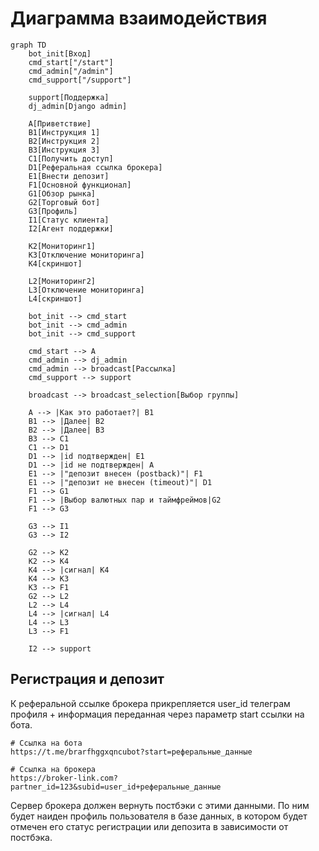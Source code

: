 # Диаграмма взаимодействия

```mermaid
graph TD
    bot_init[Вход]
    cmd_start["/start"]
    cmd_admin["/admin"]
    cmd_support["/support"]

    support[Поддержка]
    dj_admin[Django admin]
   
    A[Приветствие]
    B1[Инструкция 1]
    B2[Инструкция 2]
    B3[Инструкция 3]
    C1[Получить доступ]
    D1[Реферальная ссылка брокера]
    E1[Внести депозит]
    F1[Основной функционал]
    G1[Обзор рынка]
    G2[Торговый бот]
    G3[Профиль]
    I1[Статус клиента]
    I2[Агент поддержки]

    K2[Мониторинг1]
    K3[Отключение мониторинга]
    K4[скриншот]

    L2[Мониторинг2]
    L3[Отключение мониторинга]
    L4[скриншот]

    bot_init --> cmd_start
    bot_init --> cmd_admin
    bot_init --> cmd_support

    cmd_start --> A
    cmd_admin --> dj_admin
    cmd_admin --> broadcast[Рассылка]
    cmd_support --> support 

    broadcast --> broadcast_selection[Выбор группы]
    
    A --> |Как это работает?| B1
    B1 --> |Далее| B2
    B2 --> |Далее| B3
    B3 --> C1
    C1 --> D1
    D1 --> |id подтвержден| E1
    D1 --> |id не подтвержден| A
    E1 --> |"депозит внесен (postback)"| F1
    E1 --> |"депозит не внесен (timeout)"| D1
    F1 --> G1
    F1 --> |Выбор валютных пар и таймфреймов|G2
    F1 --> G3

    G3 --> I1
    G3 --> I2
    
    G2 --> K2
    K2 --> K4
    K4 --> |сигнал| K4
    K4 --> K3
    K3 --> F1
    G2 --> L2
    L2 --> L4
    L4 --> |сигнал| L4
    L4 --> L3
    L3 --> F1

    I2 --> support
```

## Регистрация и депозит

К реферальной ссылке брокера прикрепляется user_id телеграм профиля + информация переданная через параметр start ссылки
на бота.

```
# Ссылка на бота
https://t.me/brarfhggxqncubot?start=реферальные_данные

# Ссылка на брокера
https://broker-link.com?partner_id=123&subid=user_id+реферальные_данные
```

Сервер брокера должен вернуть постбэки с этими данными. По ним будет наиден профиль пользователя в базе данных, в
котором будет отмечен его статус регистрации или депозита в зависимости от постбэка.